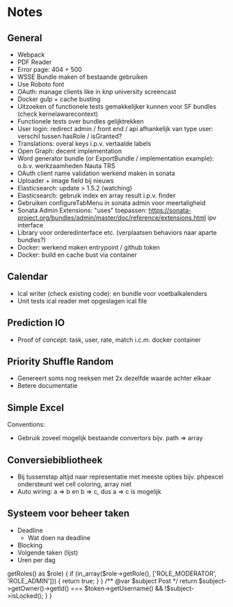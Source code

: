# Notes

## General

* Webpack 
* PDF Reader
* Error page: 404 + 500
* WSSE Bundle maken of bestaande gebruiken
* Use Roboto font
* OAuth: manage clients like in knp university screencast
* Docker gulp + cache busting
* Uitzoeken of functionele tests gemakkelijker kunnen voor SF bundles (check kernelawarecontext)
* Functionele tests over bundles gelijktrekken
* User login: redirect admin / front end / api afhankelijk van type user: verschil tussen hasRole / isGranted?
* Translations: overal keys i.p.v. vertaalde labels
* Open Graph: decent implementation
* Word generator bundle (or ExportBundle / implementation example): o.b.v. werkzaamheden Nauta TRS
* OAuth client name validation werkend maken in sonata
* Uploader + image field bij nieuws
* Elasticsearch: update > 1.5.2 (watching)
* Elasticsearch: gebruik index en array result i.p.v. finder
* Gebruiken configureTabMenu in sonata admin voor meertaligheid
* Sonata Admin Extensions: "uses" toepassen: https://sonata-project.org/bundles/admin/master/doc/reference/extensions.html ipv interface
* Library voor orderedinterface etc. (verplaatsen behaviors naar aparte bundles?)
* Docker: werkend maken entrypoint / github token
* Docker: build en cache bust via container

## Calendar

* Ical writer (check existing code): en bundle voor voetbalkalenders
* Unit tests ical reader met opgeslagen ical file

## Prediction IO

* Proof of concept: task, user, rate, match i.c.m. docker container

## Priority Shuffle Random

* Genereert soms nog reeksen met 2x dezelfde waarde achter elkaar
* Betere documentatie

## Simple Excel

Conventions:
* Gebruik zoveel mogelijk bestaande convertors
  bijv. path => array
  
## Conversiebibliotheek  
  
* Bij tussenstap altijd naar representatie met meeste opties
  bijv. phpexcel ondersteunt wel cell coloring, array niet
* Auto wiring: a => b en b => c, dus a => c is mogelijk

## Systeem voor beheer taken

* Deadline
  * Wat doen na deadline
* Blocking
* Volgende taken (lijst)
* Uren per dag





<?php
use Sensio\Bundle\FrameworkExtraBundle\Configuration\Security;

class FooController
{
    /**
     * @Security("is_granted('CAN_SEE_POST', post)")
     */
    public function fooAction(Post $post)
    {
        // ...
    }
}


<?php
namespace App\Security\Voter;

use App\Entity\Post;
use Symfony\Component\Security\Core\Authentication\Token\TokenInterface;
use Symfony\Component\Security\Core\Authorization\Voter\Voter;

class EditPostVoter extends Voter
{    
    protected function supports($attribute, $subject)
    {
        // you only want to vote if the attribute and subject are what you expect
        return $attribute === 'CAN_EDIT_POST' && $subject instanceof Post;
    }

    protected function voteOnAttribute($attribute, $subject, TokenInterface $token)
    {
        // our previous business logic indicates that mods and admins can do it regardless
        foreach ($token->getRoles() as $role) {
            if (in_array($role->getRole(), ['ROLE_MODERATOR', 'ROLE_ADMIN'])) {
                return true;
            }
        }   

        /** @var $subject Post */
        return $subject->getOwner()->getId() === $token->getUsername() && !$subject->isLocked();
    }
}